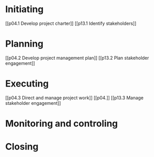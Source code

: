 # Initiating
[[p04.1 Develop project charter]]
[[p13.1 Identify stakeholders]]

# Planning
[[p04.2 Develop project management plan]]
[[p13.2 Plan stakeholder engagement]]

# Executing
[[p04.3 Direct and manage project work]]
[[p04.]]
[[p13.3 Manage stakeholder engagement]]

# Monitoring and controling
# Closing